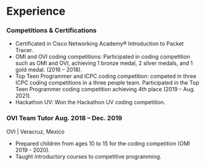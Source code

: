 # Experience

### Competitions & Certifications
 - Certificated in Cisco Networking Academy® Introduction to Packet Tracer.
 - OMI and OVI coding competitions: Participated in coding competition such as OMI and OVI, achieving 1 bronze
medal, 2 silver medals, and 1 gold medal. (2016 – 2018).
 - Top Teen Programmer and ICPC coding competition: competed in three ICPC coding competitions in a three people
team. Participated in the Top Teen Programmer coding competition achieving 4th place (2019 – Aug. 2021).
 - Hackathon UV: Won the Hackathon UV coding competition.

### OVI Team Tutor Aug. 2018 – Dec. 2019
OVI | Veracruz, Mexico
 - Prepared children from ages 10 to 15 for the coding competition (OMI 2019 - 2020).
 - Taught introductory courses to competitive programming.
